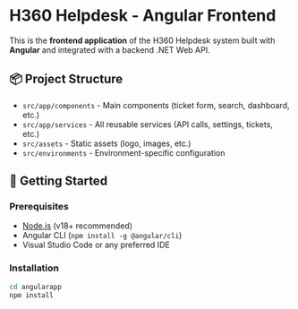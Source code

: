 # H360 Helpdesk - Angular Frontend

This is the **frontend application** of the H360 Helpdesk system built with **Angular** and integrated with a backend .NET Web API.

## 📦 Project Structure

- `src/app/components` - Main components (ticket form, search, dashboard, etc.)
- `src/app/services` - All reusable services (API calls, settings, tickets, etc.)
- `src/assets` - Static assets (logo, images, etc.)
- `src/environments` - Environment-specific configuration

## 🚀 Getting Started

### Prerequisites

- [Node.js](https://nodejs.org/) (v18+ recommended)
- Angular CLI (`npm install -g @angular/cli`)
- Visual Studio Code or any preferred IDE

### Installation

```bash
cd angularapp
npm install

